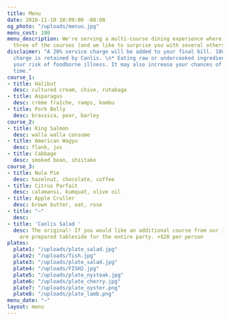 ```yaml
---
title: Menu
date: 2016-11-10 10:09:00 -08:00
og_photo: "/uploads/menuu.jpg"
menu_cost: 180
menu_description: We're serving a multi-course dining experience where you choose
  three of the courses (and we like to surprise you with several others).
disclaimer: "A 20% service charge will be added to your final bill. 100% of this service
  charge is retained by Canlis. \n* Eating raw or undercooked ingredients can increase
  your risk of foodborne illness. It may also increase your chances of having a great
  time."
course_1:
- title: Halibut
  desc: cultured cream, chive, rutabaga
- title: Asparagus
  desc: crème fraîche, ramps, kombu
- title: Pork Belly
  desc: brassica, pear, barley
course_2:
- title: King Salmon
  desc: walla walla consume
- title: American Wagyu
  desc: flank, jus
- title: Cabbage
  desc: smoked bean, shiitake
course_3:
- title: Nula Pie
  desc: hazelnut, chocolate, coffee
- title: Citrus Parfait
  desc: calamansi, kumquat, olive oil
- title: Apple Cruller
  desc: brown butter, oat, rose
- title: "—"
  desc: 
- title: 'Canlis Salad '
  desc: The original! If you would like an additional course from our 1950 menu, these
    are prepared tableside for the entire party. +$20 per person
plates:
  plate1: "/uploads/plate_salad.jpg"
  plate2: "/uploads/fish.jpg"
  plate3: "/uploads/plate_salad.jpg"
  plate4: "/uploads/FISH2.jpg"
  plate5: "/uploads/plate_nysteak.jpg"
  plate6: "/uploads/plate_cherry.jpg"
  plate7: "/uploads/plate_oyster.png"
  plate8: "/uploads/plate_lamb.png"
menu_date: "—"
layout: menu
---
```


